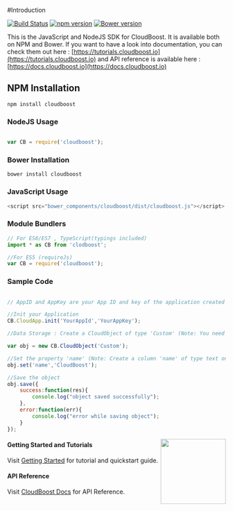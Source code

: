#Introduction

[![Build Status](https://travis-ci.org/CloudBoost/JavaScriptSDK.svg?branch=master)](https://travis-ci.org/CloudBoost/JavaScriptSDK)  [![npm version](https://badge.fury.io/js/cloudboost.svg)](http://badge.fury.io/js/cloudboost)  [![Bower version](https://badge.fury.io/bo/cloudboost.svg)](http://badge.fury.io/bo/cloudboost)

This is the JavaScript and NodeJS SDK for CloudBoost. It is available both on NPM and Bower. If you want to have a look into documentation, you can check them out here : [https://tutorials.cloudboost.io](https://tutorials.cloudboost.io) and API reference is available here : [https://docs.cloudboost.io](https://docs.cloudboost.io)

## NPM Installation
```
npm install cloudboost
```

### NodeJS Usage

``` js

var CB = require('cloudboost');

```

### Bower Installation
```
bower install cloudboost
```

### JavaScript Usage

``` js
<script src="bower_components/cloudboost/dist/cloudboost.js"></script>
```

### Module Bundlers

``` js
// For ES6/ES7 , TypeScript(typings included)
import * as CB from 'clodboost';

//For ES5 (requireJs)
var CB = require('cloudboost');

```

### Sample Code

``` js

// AppID and AppKey are your App ID and key of the application created in CloudBoost Dashboard.

//Init your Application
CB.CloudApp.init('YourAppId','YourAppKey');

//Data Storage : Create a CloudObject of type 'Custom' (Note: You need to create a table 'Custom' on CloudBoost Dashboard)

var obj = new CB.CloudObject('Custom');

//Set the property 'name' (Note: Create a column 'name' of type text on CloudBoost Dashboard)
obj.set('name','CloudBoost');

//Save the object
obj.save({
    success:function(res){
        console.log("object saved successfully");
    },
    error:function(err){
        console.log("error while saving object");
    }
});

```

<img align="right" height="150" src="https://cloud.githubusercontent.com/assets/5427704/7724257/b7f45d6c-ff0d-11e4-8f60-06024eaa1508.png">

#### Getting Started and Tutorials

Visit [Getting Started](https://tutorials.cloudboost.io) for tutorial and quickstart guide.


#### API Reference

Visit [CloudBoost Docs](http://docs.cloudboost.io) for API Reference.

